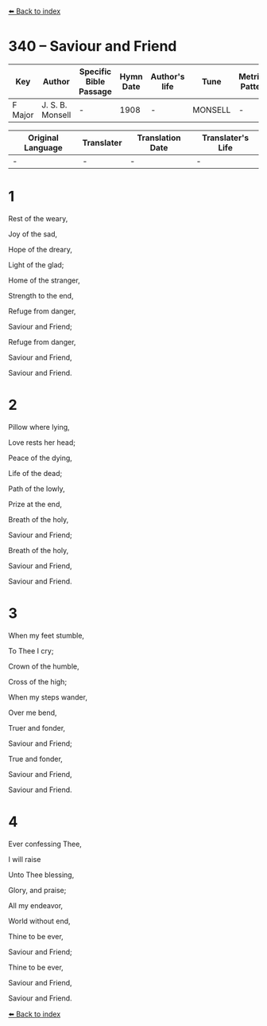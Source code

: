 [⬅️ Back to index](../README.md)

# 340 – Saviour and Friend

Key | Author   | Specific Bible Passage     |Hymn Date |Author's life |Tune |Metrical Pattern   |Composer/Source
-- | --------- | ---------------------------|----------|--------------|-----|-------------------|-------------  
F Major |J. S. B. Monsell |- |1908 |- |MONSELL |- |Edouard Batiste

Original Language | Translater | Translation Date   | Translater's Life  
----------------- | --------- | --------------------|-------------     
\- |- |- |-




# 1

Rest of the weary, 

Joy of the sad,

Hope of the dreary, 

Light of the glad;

Home of the stranger, 

Strength to the end,

Refuge from danger, 

Saviour and Friend;

Refuge from danger, 

Saviour and Friend,

Saviour and Friend.



# 2

Pillow where lying, 

Love rests her head;

Peace of the dying, 

Life of the dead;

Path of the lowly,

Prize at the end,

Breath of the holy,

Saviour and Friend;

Breath of the holy, 

Saviour and Friend,

Saviour and Friend.



# 3

When my feet stumble,

To Thee I cry;

Crown of the humble, 

Cross of the high;

When my steps wander,

Over me bend,

Truer and fonder,

Saviour and Friend;

True and fonder,

Saviour and Friend,

Saviour and Friend.



# 4

Ever confessing Thee,

I will raise

Unto Thee blessing,

Glory, and praise;

All my endeavor,

World without end,

Thine to be ever,

Saviour and Friend;

Thine to be ever,

Saviour and Friend,

Saviour and Friend.

[⬅️ Back to index](../README.md)
